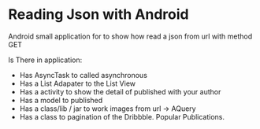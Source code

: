 # Reading Json with Android
Android small application for to show how read a json from url with method GET

Is There in application:
* Has AsyncTask to called asynchronous
* Has a List Adapater to the List View
* Has a activity to show the detail of published with your author
* Has a model to published
* Has a class/lib / jar to work images from url -> AQuery
* Has a class to pagination of the Dribbble. Popular Publications.
